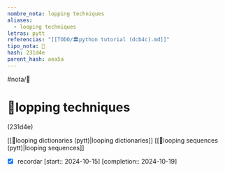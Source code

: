 ```yaml
---
nombre_nota: lopping techniques
aliases:
  - looping techniques
letras: pytt
referencias: "[[TODO/🏛️python tutorial (dcb4c).md]]"
tipo_nota: 📑
hash: 231d4e
parent_hash: aea5a
---
```


#nota/📑

# 📑lopping techniques
<div class="hash">(231d4e)</div>




[[📑looping dictionaries (pytt)|looping dictionaries]]
[[📑looping sequences (pytt)|looping sequences]]




- [x] recordar  [start:: 2024-10-15]  [completion:: 2024-10-19]